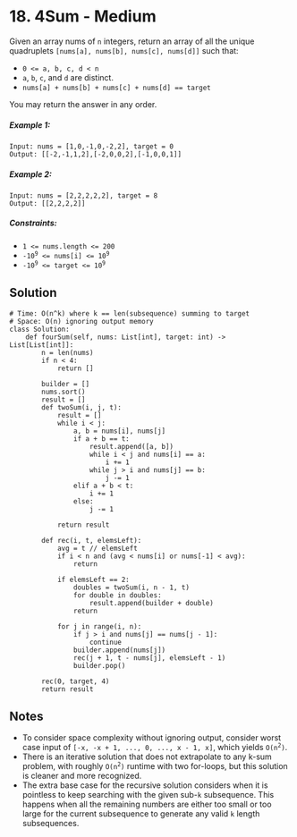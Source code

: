 # 18. 4Sum - Medium

Given an array nums of `n` integers, return an array of all the unique quadruplets `[nums[a], nums[b], nums[c], nums[d]]` such that:

- `0 <= a, b, c, d < n`
- `a`, `b`, `c`, and `d` are distinct.
- `nums[a] + nums[b] + nums[c] + nums[d] == target`

You may return the answer in any order.

##### Example 1:
```
Input: nums = [1,0,-1,0,-2,2], target = 0
Output: [[-2,-1,1,2],[-2,0,0,2],[-1,0,0,1]]
```

##### Example 2:

```
Input: nums = [2,2,2,2,2], target = 8
Output: [[2,2,2,2]]
```

##### Constraints:
- `1 <= nums.length <= 200`
- <code>-10<sup>9</sup> <= nums[i] <= 10<sup>9</sup></code>
- <code>-10<sup>9</sup> <= target <= 10<sup>9</sup></code>

## Solution

```
# Time: O(n^k) where k == len(subsequence) summing to target
# Space: O(n) ignoring output memory
class Solution:
    def fourSum(self, nums: List[int], target: int) -> List[List[int]]:
        n = len(nums)
        if n < 4:
            return []
        
        builder = []
        nums.sort()
        result = []
        def twoSum(i, j, t):
            result = []
            while i < j:
                a, b = nums[i], nums[j]
                if a + b == t:
                    result.append([a, b])
                    while i < j and nums[i] == a:
                        i += 1
                    while j > i and nums[j] == b:
                        j -= 1
                elif a + b < t:
                    i += 1
                else:
                    j -= 1
                    
            return result
        
        def rec(i, t, elemsLeft):
            avg = t // elemsLeft
            if i < n and (avg < nums[i] or nums[-1] < avg):
                return
            
            if elemsLeft == 2:
                doubles = twoSum(i, n - 1, t)
                for double in doubles:
                    result.append(builder + double)
                return
                    
            for j in range(i, n):
                if j > i and nums[j] == nums[j - 1]:
                    continue
                builder.append(nums[j])
                rec(j + 1, t - nums[j], elemsLeft - 1)
                builder.pop()
        
        rec(0, target, 4)
        return result
```

## Notes
- To consider space complexity without ignoring output, consider worst case input of `[-x, -x + 1, ..., 0, ..., x - 1, x]`, which yields <code>O(n<sup>2</sup>)</code>.
- There is an iterative solution that does not extrapolate to any k-sum problem, with roughly <code>O(n<sup>2</sup>)</code> runtime with two for-loops, but this solution is cleaner and more recognized.
- The extra base case for the recursive solution considers when it is pointless to keep searching with the given sub-`k` subsequence. This happens when all the remaining numbers are either too small or too large for the current subsequence to generate any valid `k` length subsequences.
